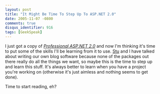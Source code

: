 ```yaml
---
layout: post
title: "It Might Be Time To Step Up To ASP.NET 2.0"
date: 2005-11-07 -0800
comments: true
disqus_identifier: 916
tags: [GeekSpeak]
---
```

I just got a copy of [*Professional ASP.NET
2.0*](http://www.amazon.com/exec/obidos/ASIN/0764576100/mhsvortex) and
now I'm thinking it's time to put some of the skills I'll be learning
from it to use. [Stu](http://www.stuartthompson.net) and I have talked
about writing our own blog software because none of the packages out
there really do all the things we want, so maybe this is the time to
step up and learn this stuff. It's always better to learn when you have
a project you're working on (otherwise it's just aimless and nothing
seems to get done).
 
 Time to start reading, eh?
